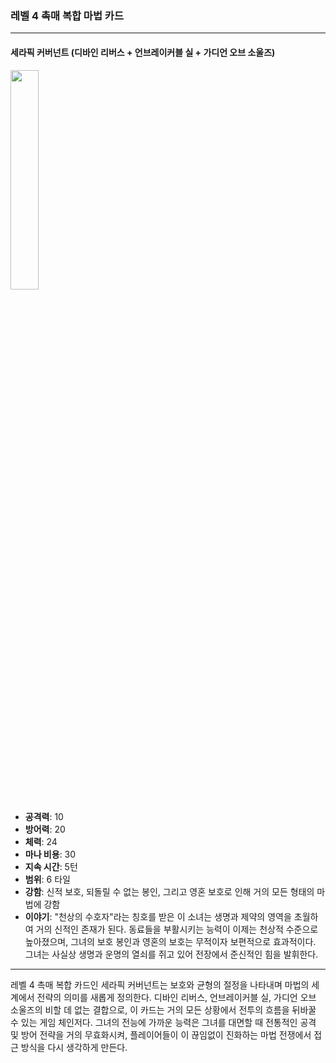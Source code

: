 ### 레벨 4 촉매 복합 마법 카드

---

#### 세라픽 커버넌트 (디바인 리버스 + 언브레이커블 실 + 가디언 오브 소울즈)
  <img src="./Harbinger of the Cosmos.png" width="30%"></img>

- **공격력**: 10
- **방어력**: 20
- **체력**: 24
- **마나 비용**: 30
- **지속 시간**: 5턴
- **범위**: 6 타일
- **강함**: 신적 보호, 되돌릴 수 없는 봉인, 그리고 영혼 보호로 인해 거의 모든 형태의 마법에 강함
- **이야기**: "천상의 수호자"라는 칭호를 받은 이 소녀는 생명과 제약의 영역을 초월하여 거의 신적인 존재가 된다. 동료들을 부활시키는 능력이 이제는 천상적 수준으로 높아졌으며, 그녀의 보호 봉인과 영혼의 보호는 무적이자 보편적으로 효과적이다. 그녀는 사실상 생명과 운명의 열쇠를 쥐고 있어 전장에서 준신적인 힘을 발휘한다.

---

레벨 4 촉매 복합 카드인 세라픽 커버넌트는 보호와 균형의 절정을 나타내며 마법의 세계에서 전략의 의미를 새롭게 정의한다. 디바인 리버스, 언브레이커블 실, 가디언 오브 소울즈의 비할 데 없는 결합으로, 이 카드는 거의 모든 상황에서 전투의 흐름을 뒤바꿀 수 있는 게임 체인저다. 그녀의 전능에 가까운 능력은 그녀를 대면할 때 전통적인 공격 및 방어 전략을 거의 무효화시켜, 플레이어들이 이 끊임없이 진화하는 마법 전쟁에서 접근 방식을 다시 생각하게 만든다.